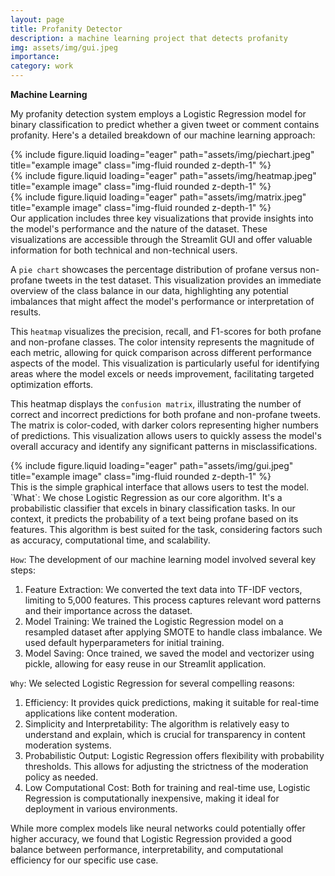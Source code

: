 ```yaml
---
layout: page
title: Profanity Detector
description: a machine learning project that detects profanity
img: assets/img/gui.jpeg
importance:
category: work
---
```


**Machine Learning**

My profanity detection system employs a Logistic Regression model for binary classification to predict whether a given tweet or comment contains profanity. Here's a detailed breakdown of our machine learning approach:

<div class="row">
    <div class="col-sm mt-3 mt-md-0">
        {% include figure.liquid loading="eager" path="assets/img/piechart.jpeg" title="example image" class="img-fluid rounded z-depth-1" %}
    </div>
    <div class="col-sm mt-3 mt-md-0">
        {% include figure.liquid loading="eager" path="assets/img/heatmap.jpeg" title="example image" class="img-fluid rounded z-depth-1" %}
    </div>
    <div class="col-sm mt-3 mt-md-0">
        {% include figure.liquid loading="eager" path="assets/img/matrix.jpeg" title="example image" class="img-fluid rounded z-depth-1" %}
    </div>
</div>
<div class="caption">
Our application includes three key visualizations that provide insights into the model's performance and the nature of the dataset. These visualizations are accessible through the Streamlit GUI and offer valuable information for both technical and non-technical users.
</div>

A `pie chart` showcases the percentage distribution of profane versus non-profane tweets in the test dataset. This visualization provides an immediate overview of the class balance in our data, highlighting any potential imbalances that might affect the model's performance or interpretation of results.

This `heatmap` visualizes the precision, recall, and F1-scores for both profane and non-profane classes. The color intensity represents the magnitude of each metric, allowing for quick comparison across different performance aspects of the model. This visualization is particularly useful for identifying areas where the model excels or needs improvement, facilitating targeted optimization efforts.

This heatmap displays the `confusion matrix`, illustrating the number of correct and incorrect predictions for both profane and non-profane tweets. The matrix is color-coded, with darker colors representing higher numbers of predictions. This visualization allows users to quickly assess the model's overall accuracy and identify any significant patterns in misclassifications.

<div class="row">
    <div class="col-sm mt-3 mt-md-0">
        {% include figure.liquid loading="eager" path="assets/img/gui.jpeg" title="example image" class="img-fluid rounded z-depth-1" %}
    </div>
</div>
<div class="caption">
    This is the simple graphical interface that allows users to test the model.
</div>
`What`: We chose Logistic Regression as our core algorithm. It's a probabilistic classifier that excels in binary classification tasks. In our context, it predicts the probability of a text being profane based on its features. This algorithm is best suited for the task, considering factors such as accuracy, computational time, and scalability.

`How`: The development of our machine learning model involved several key steps:

1. Feature Extraction: We converted the text data into TF-IDF vectors, limiting to 5,000 features. This process captures relevant word patterns and their importance across the dataset.
2. Model Training: We trained the Logistic Regression model on a resampled dataset after applying SMOTE to handle class imbalance. We used default hyperparameters for initial training.
3. Model Saving: Once trained, we saved the model and vectorizer using pickle, allowing for easy reuse in our Streamlit application.

`Why`: We selected Logistic Regression for several compelling reasons:

1. Efficiency: It provides quick predictions, making it suitable for real-time applications like content moderation.
2. Simplicity and Interpretability: The algorithm is relatively easy to understand and explain, which is crucial for transparency in content moderation systems.
3. Probabilistic Output: Logistic Regression offers flexibility with probability thresholds. This allows for adjusting the strictness of the moderation policy as needed.
4. Low Computational Cost: Both for training and real-time use, Logistic Regression is computationally inexpensive, making it ideal for deployment in various environments.

While more complex models like neural networks could potentially offer higher accuracy, we found that Logistic Regression provided a good balance between performance, interpretability, and computational efficiency for our specific use case.
